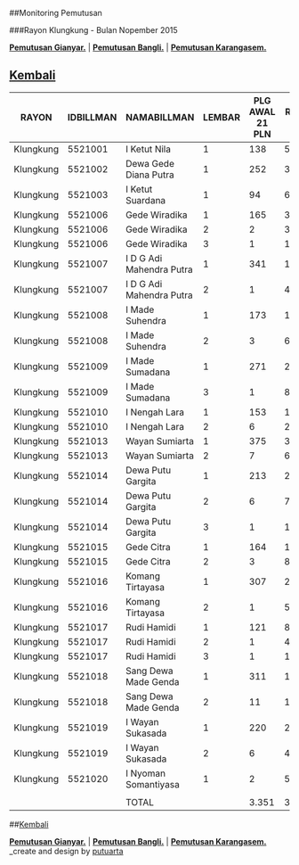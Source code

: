 ##Monitoring Pemutusan 

###Rayon Klungkung - Bulan Nopember 2015

**[Pemutusan Gianyar.](https://github.com/areabatur/3mm.3atur/blob/master/gianyar112015.markdown )** | 
**[Pemutusan Bangli.](https://github.com/areabatur/3mm.3atur/blob/master/gianyar112015.markdown )** | 
**[Pemutusan Karangasem.](https://github.com/areabatur/3mm.3atur/blob/master/gianyar112015.markdown )**

## [Kembali](http://areabatur.github.io/3mm.3atur/)

|   RAYON   | IDBILLMAN |       NAMABILLMAN        | LEMBAR |  PLG AWAL 21 PLN  |  RP TG AWAL 21 PLN  |  RP BK AWAL 21 PLN  |  TARGET AKHIR PLN  |  % PENCAPAIAN  |  SISA RP TG 24 06:20  |  SISA RP BK 24 06:20  |  SISA PLG 24 06:20  |  BELUM  |  DATANGI  |  SEGEL  |
|-----------|-----------|--------------------------|--------|-------------------|---------------------|---------------------|--------------------|----------------|-----------------------|-----------------------|---------------------|---------|-----------|---------|
| Klungkung |   5521001 | I Ketut Nila             |      1 |  138              |  5.508.436          |  423.000            |  408.025,48        | -10,71%        |  4.217.966            |  373.000              |  122                |  122    |           |         |
| Klungkung |   5521002 | Dewa Gede Diana Putra    |      1 |  252              |  37.531.277         |  1.591.343          |  2.780.048,13      | -9,75%         |  31.306.427           |  1.326.343            |  214                |  214    |           |         |
| Klungkung |   5521003 | I Ketut Suardana         |      1 |  94               |  6.598.881          |  296.000            |  488.797,83        | -13,15%        |  4.205.492            |  205.000              |  66                 |  66     |           |         |
| Klungkung |   5521006 | Gede Wiradika            |      1 |  165              |  39.592.258         |  1.645.573          |  2.932.710,84      | -10,50%        |  30.870.345           |  1.118.573            |  119                |  119    |           |         |
| Klungkung |   5521006 | Gede Wiradika            |      2 |  2                |  313.729            |  24.000             |  23.238,80         | -8,00%         |  313.729              |  24.000               |  2                  |  2      |           |         |
| Klungkung |   5521006 | Gede Wiradika            |      3 |  1                |  1.614.846          |  450.000            |  119.616,22        | -8,00%         |  1.614.846            |  450.000              |  1                  |  1      |           |         |
| Klungkung |   5521007 | I D G Adi Mahendra Putra |      1 |  341              |  15.716.997         |  1.045.000          |  1.164.202,54      | -13,26%        |  9.943.175            |  581.000              |  189                |  189    |           |         |
| Klungkung |   5521007 | I D G Adi Mahendra Putra |      2 |  1                |  40.260             |  9.000              |  2.982,17          | -8,00%         |  40.260               |  9.000                |  1                  |  1      |           |         |
| Klungkung |   5521008 | I Made Suhendra          |      1 |  173              |  19.296.232         |  677.000            |  1.429.326,63      | -15,14%        |  10.868.759           |  463.000              |  113                |  113    |           |         |
| Klungkung |   5521008 | I Made Suhendra          |      2 |  3                |  634.929            |  39.000             |  47.030,99         | -8,00%         |  634.929              |  39.000               |  3                  |  3      |           |         |
| Klungkung |   5521009 | I Made Sumadana          |      1 |  271              |  22.584.950         |  889.000            |  1.672.931,30      | -11,59%        |  16.105.170           |  656.000              |  202                |  202    |           |         |
| Klungkung |   5521009 | I Made Sumadana          |      3 |  1                |  87.483             |  18.000             |  6.480,11          | -8,00%         |  87.483               |  18.000               |  1                  |  1      |           |         |
| Klungkung |   5521010 | I Nengah Lara            |      1 |  153              |  11.489.360         |  596.000            |  851.049,48        | -14,65%        |  6.659.919            |  319.000              |  82                 |  82     |           |         |
| Klungkung |   5521010 | I Nengah Lara            |      2 |  6                |  286.474            |  60.000             |  21.219,94         | -8,00%         |  286.474              |  60.000               |  6                  |  6      |           |         |
| Klungkung |   5521013 | Wayan Sumiarta           |      1 |  375              |  30.188.720         |  1.327.000          |  2.236.164,11      | -11,44%        |  21.789.147           |  961.000              |  268                |  268    |           |         |
| Klungkung |   5521013 | Wayan Sumiarta           |      2 |  7                |  630.253            |  63.000             |  46.684,63         | -9,24%         |  551.778              |  54.000               |  6                  |  6      |           |         |
| Klungkung |   5521014 | Dewa Putu Gargita        |      1 |  213              |  28.585.020         |  895.000            |  2.117.373,50      | -11,96%        |  19.814.732           |  576.000              |  141                |  141    |           |         |
| Klungkung |   5521014 | Dewa Putu Gargita        |      2 |  6                |  714.453            |  60.000             |  52.921,56         | -8,00%         |  714.453              |  60.000               |  6                  |  6      |           |         |
| Klungkung |   5521014 | Dewa Putu Gargita        |      3 |  1                |  16.707             |  18.000             |  1.237,53          | -8,00%         |  16.707               |  18.000               |  1                  |  1      |           |         |
| Klungkung |   5521015 | Gede Citra               |      1 |  164              |  17.199.738         |  839.251            |  1.274.033,37      | -13,04%        |  11.042.387           |  438.251              |  106                |  106    |           |         |
| Klungkung |   5521015 | Gede Citra               |      2 |  3                |  84.158             |  27.000             |  6.233,82          | -133,88%       |  10.890               |  9.000                |  1                  |  1      |           |         |
| Klungkung |   5521016 | Komang Tirtayasa         |      1 |  307              |  23.334.716         |  1.041.000          |  1.728.468,59      | -11,14%        |  17.249.650           |  760.000              |  220                |  220    |           |         |
| Klungkung |   5521016 | Komang Tirtayasa         |      2 |  1                |  55.308             |  9.000              |  4.096,82          | -8,00%         |  55.308               |  9.000                |  1                  |  1      |           |         |
| Klungkung |   5521017 | Rudi Hamidi              |      1 |  121              |  8.873.142          |  384.000            |  657.258,79        | -14,71%        |  5.125.975            |  207.000              |  64                 |  64     |           |         |
| Klungkung |   5521017 | Rudi Hamidi              |      2 |  1                |  48.587             |  9.000              |  3.598,98          | -28,26%        |  16.335               |  18.000               |  1                  |  1      |           |         |
| Klungkung |   5521017 | Rudi Hamidi              |      3 |  1                |  16.335             |  18.000             |  1.209,98          | 100,00%        |                       |                       |                     |         |           |         |
| Klungkung |   5521018 | Sang Dewa Made Genda     |      1 |  311              |  17.137.686         |  985.000            |  1.269.437,01      | -11,54%        |  12.268.668           |  681.000              |  216                |  216    |           |         |
| Klungkung |   5521018 | Sang Dewa Made Genda     |      2 |  11               |  1.461.814          |  126.000            |  108.280,71        | -12,53%        |  972.232              |  102.000              |  9                  |  9      |           |         |
| Klungkung |   5521019 | I Wayan Sukasada         |      1 |  220              |  22.906.856         |  742.000            |  1.696.775,79      | -11,18%        |  16.878.519           |  539.000              |  157                |  157    |           |         |
| Klungkung |   5521019 | I Wayan Sukasada         |      2 |  6                |  497.566            |  54.000             |  36.856,12         | -8,00%         |  497.566              |  54.000               |  6                  |  6      |           |         |
| Klungkung |   5521020 | I Nyoman Somantiyasa     |      1 |  2                |  52.111.049         |  1.537.296          |  3.860.013,19      | -8,00%         |  52.111.049           |  1.537.296            |  2                  |  2      |           |         |
|           |           |                          |        |                   |                     |                     |                    |                |                       |                       |                     |         |           |         |
|           |           | TOTAL                    |        |  3.351            |  365.158.220        |  15.897.463         |  27.048.305,00     | -10,85%        |  276.270.370          |  11.665.463           |  2.326              |  2.326  |  -        |  -      |

##[Kembali](http://areabatur.github.io/3mm.3atur/)

**[Pemutusan Gianyar.](https://github.com/areabatur/3mm.3atur/blob/master/gianyar112015.markdown )** | 
**[Pemutusan Bangli.](https://github.com/areabatur/3mm.3atur/blob/master/bangli112015.markdown )** | 
**[Pemutusan Karangasem.](https://github.com/areabatur/3mm.3atur/blob/master/karangasem112015.markdown )**
_create and design by [putuarta](mailto:putuarta@gmail.com)
